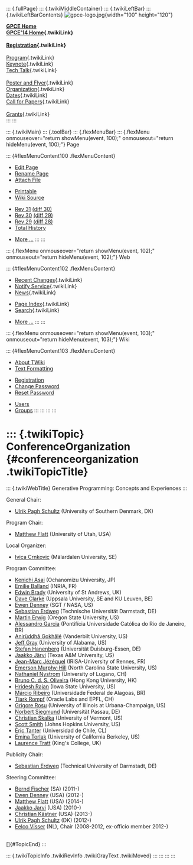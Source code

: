 ::: {.fullPage}
::: {.twikiMiddleContainer}
::: {.twikiLeftBar}
::: {.twikiLeftBarContents}
![gpce-logo.jpg](../pub/GPCE14/WebLeftBar/gpce-logo.jpg){width="100"
height="120"}

**[GPCE Home](http://program-transformation.org/Gpce)**\
**[GPCE\'14 Home](WebHome){.twikiLink}**\
\
**[Registration](GpceRegistration){.twikiLink}**\
\
[Program](ConferenceProgram){.twikiLink}\
[Keynote](KeynoteSpeakers){.twikiLink}\
[Tech Talk](TechTalk){.twikiLink}\
\
[Poster and Flyer](Poster){.twikiLink}\
[Organization](ConferenceOrganization){.twikiLink}\
[Dates](ImportantDates){.twikiLink}\
[Call for Papers](CallForPapers){.twikiLink}\
\
[Grants](Grants){.twikiLink}\
:::
:::

::: {.twikiMain}
::: {.toolBar}
::: {.flexMenuBar}
::: {.flexMenu onmouseover="return showMenu(event, 100);" onmouseout="return hideMenu(event, 100);"}
Page

::: {#flexMenuContent100 .flexMenuContent}
-   [Edit
    Page](http://www.program-transformation.org/edit/GPCE14/ConferenceOrganization?t=1536827556)
-   [Rename
    Page](http://www.program-transformation.org/rename/GPCE14/ConferenceOrganization)
-   [Attach
    File](http://www.program-transformation.org/attach/GPCE14/ConferenceOrganization)

<!-- -->

-   [Printable](http://www.program-transformation.org/view/GPCE14/ConferenceOrganization?skin=print.pattern)
-   [Wiki
    Source](http://www.program-transformation.org/view/GPCE14/ConferenceOrganization?skin=text&raw=on&contenttype=text/plain)

<!-- -->

-   [Rev
    31](http://www.program-transformation.org/view/GPCE14/ConferenceOrganization?rev=1.31)
    [(diff 30)](http://www.program-transformation.org/rdiff/GPCE14/ConferenceOrganization?rev1=1.31&rev2=1.30)
-   [Rev
    30](http://www.program-transformation.org/view/GPCE14/ConferenceOrganization?rev=1.30)
    [(diff 29)](http://www.program-transformation.org/rdiff/GPCE14/ConferenceOrganization?rev1=1.30&rev2=1.29)
-   [Rev
    29](http://www.program-transformation.org/view/GPCE14/ConferenceOrganization?rev=1.29)
    [(diff 28)](http://www.program-transformation.org/rdiff/GPCE14/ConferenceOrganization?rev1=1.29&rev2=1.28)
-   [Total
    History](http://www.program-transformation.org/rdiff/GPCE14/ConferenceOrganization)

<!-- -->

-   [More
    \...](http://www.program-transformation.org/oops/GPCE14/ConferenceOrganization?template=oopsmore&param1=1.31&param2=1.31)
:::
:::

::: {.flexMenu onmouseover="return showMenu(event, 102);" onmouseout="return hideMenu(event, 102);"}
Web

::: {#flexMenuContent102 .flexMenuContent}
-   [Recent Changes](WebChanges){.twikiLink}
-   [Notify Service](WebNotify){.twikiLink}
-   [News](WebNews){.twikiLink}

<!-- -->

-   [Page Index](WebIndex){.twikiLink}
-   [Search](WebSearch){.twikiLink}

<!-- -->

-   [More
    \...](http://www.program-transformation.org/oops/GPCE14/ConferenceOrganization?template=oopsmore&param1=1.31&param2=1.31)
:::
:::

::: {.flexMenu onmouseover="return showMenu(event, 103);" onmouseout="return hideMenu(event, 103);"}
Wiki

::: {#flexMenuContent103 .flexMenuContent}
-   [About
    TWiki](http://www.program-transformation.org/view/TWiki/WebHome)
-   [Text
    Formatting](http://www.program-transformation.org/view/TWiki/TextFormattingRules)

<!-- -->

-   [Registration](http://www.program-transformation.org/view/TWiki/TWikiRegistration)
-   [Change
    Password](http://www.program-transformation.org/view/TWiki/ChangePassword)
-   [Reset
    Password](http://www.program-transformation.org/view/TWiki/ResetPassword)

<!-- -->

-   [Users](http://www.program-transformation.org/view/Main/TWikiUsers)
-   [Groups](http://www.program-transformation.org/view/Main/TWikiGroups)
:::
:::
:::
:::

::: {.twikiTopic}
ConferenceOrganization {#conferenceorganization .twikiTopicTitle}
======================

::: {.twikiWebTitle}
Generative Programming: Concepts and Experiences
:::

General Chair:

-   [Ulrik Pagh Schultz](http://websrv0a.sdu.dk/ups/) (University of
    Southern Denmark, DK)

Program Chair:

-   [Matthew Flatt](http://www.cs.utah.edu/~mflatt/) (University of
    Utah, USA)

Local Organizer:

-   [Ivica Crnkovic](http://www.es.mdh.se/staff/14-Ivica_Crnkovic)
    (Mälardalen University, SE)

Program Committee:

-   [Kenichi Asai](http://www.is.ocha.ac.jp/~asai/) (Ochanomizu
    University, JP)
-   [Emilie Balland](http://phoenix.inria.fr/balland) (INRIA, FR)
-   [Edwin Brady](http://edwinb.wordpress.com/) (University of St
    Andrews, UK)
-   [Dave Clarke](http://www.it.uu.se/katalog/davcl820) (Uppsala
    University, SE and KU Leuven, BE)
-   [Ewen Denney](http://ti.arc.nasa.gov/profile/edenney/) (SGT / NASA,
    US)
-   [Sebastian Erdweg](http://erdweg.org/) (Technische Universität
    Darmstadt, DE)
-   [Martin Erwig](http://web.engr.oregonstate.edu/~erwig/) (Oregon
    State University, US)
-   [Alessandro Garcia](http://www-di.inf.puc-rio.br/~afgarcia/)
    (Pontifícia Universidade Católica do Rio de Janeiro, BR)
-   [Anirüddhā Gokhālé](http://www.dre.vanderbilt.edu/~gokhale/)
    (Vanderbilt University, US)
-   [Jeff Gray](http://gray.cs.ua.edu/) (University of Alabama, US)
-   [Stefan
    Hanenberg](http://www.dawis.wiwi.uni-due.de/en/team/stefan-hanenberg/)
    (Universität Duisburg-Essen, DE)
-   [Jaakko Järvi](https://parasol.tamu.edu/~jarvi/) (Texas A&M
    University, US)
-   [Jean-Marc Jézéquel](http://people.irisa.fr/Jean-Marc.Jezequel/)
    (IRISA-University of Rennes, FR)
-   [Emerson Murphy-Hill](http://people.engr.ncsu.edu/ermurph3/) (North
    Carolina State University, US)
-   [Nathaniel Nystrom](http://www.inf.usi.ch/faculty/nystrom/)
    (University of Lugano, CH)
-   [Bruno C. d. S. Oliveira](http://i.cs.hku.hk/~bruno/) (Hong Kong
    University, HK)
-   [Hridesh Rajan](http://www.cs.iastate.edu/~hridesh/) (Iowa State
    University, US)
-   [Márcio Ribeiro](https://sites.google.com/a/ic.ufal.br/marcio/)
    (Universidade Federal de Alagoas, BR)
-   [Tiark Rompf](http://tiarkrompf.github.io/) (Oracle Labs and EPFL,
    CH)
-   [Grigore Rosu](http://fsl.cs.illinois.edu/index.php/Grigore_Rosu)
    (University of Illinois at Urbana-Champaign, US)
-   [Norbert
    Siegmund](http://www.infosun.fim.uni-passau.de/spl/people-nsiegmund.php)
    (Universität Passau, DE)
-   [Christian Skalka](http://www.cs.uvm.edu/~ceskalka/) (University of
    Vermont, US)
-   [Scott Smith](http://www.cs.jhu.edu/~scott/) (Johns Hopkins
    University, US)
-   [Éric Tanter](http://pleiad.cl/people/etanter) (Universidad de
    Chile, CL)
-   [Emina Torlak](http://people.csail.mit.edu/emina/) (University of
    California Berkeley, US)
-   [Laurence Tratt](http://tratt.net/laurie/) (King\'s College, UK)

Publicity Chair:

-   [Sebastian Erdweg](http://erdweg.org/) (Technical University of
    Darmstadt, DE)

Steering Committee:

-   [Bernd Fischer](http://www.ecs.soton.ac.uk/people/bf) (SA) (2011-)
-   [Ewen Denney](http://ti.arc.nasa.gov/profile/edenney/) (USA) (2012-)
-   [Matthew Flatt](https://www.cs.utah.edu/~mflatt/) (USA) (2014-)
-   [Jaakko Jarvi](http://parasol.tamu.edu/~jarvi/) (USA) (2010-)
-   [Christian Kästner](http://www.cs.cmu.edu/~ckaestne/) (USA) (2013-)
-   [Ulrik Pagh Schultz](http://websrv0a.sdu.dk/ups/) (DK) (2012-)
-   [Eelco Visser](http://eelcovisser.org) (NL), Chair (2008-2012,
    ex-officio member 2012-)

\
[]{#TopicEnd}
:::

::: {.twikiTopicInfo .twikiRevInfo .twikiGrayText .twikiMoved}
:::
:::
:::
:::
